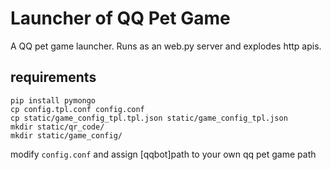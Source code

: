 # Launcher of QQ Pet Game

A QQ pet game launcher. Runs as an web.py server and explodes http apis.

## requirements
```
pip install pymongo
cp config.tpl.conf config.conf
cp static/game_config_tpl.tpl.json static/game_config_tpl.json
mkdir static/qr_code/
mkdir static/game_config/
```
modify `config.conf` and assign [qqbot]path to your own qq pet game path